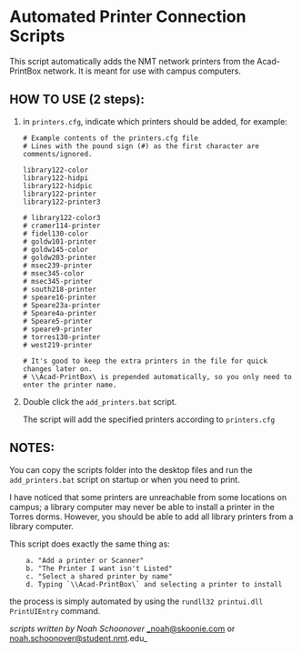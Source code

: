 # Automated Printer Connection Scripts

This script automatically adds the NMT network printers from the Acad-PrintBox network.
It is meant for use with campus computers.

## HOW TO USE (2 steps):

1. in `printers.cfg`, indicate which printers should be added, for example:

	```
	# Example contents of the printers.cfg file
	# Lines with the pound sign (#) as the first character are comments/ignored.

	library122-color
	library122-hidpi
	library122-hidpic
	library122-printer
	library122-printer3

	# library122-color3
	# cramer114-printer
	# fidel130-color
	# goldw101-printer
	# goldw145-color
	# goldw203-printer
	# msec239-printer
	# msec345-color
	# msec345-printer
	# south218-printer
	# speare16-printer
	# Speare23a-printer
	# Speare4a-printer
	# Speare5-printer
	# speare9-printer
	# torres130-printer
	# west219-printer

	# It's good to keep the extra printers in the file for quick changes later on.
	# \\Acad-PrintBox\ is prepended automatically, so you only need to enter the printer name.
	```

2. Double click the `add_printers.bat` script.

	The script will add the specified printers according to `printers.cfg`



## NOTES:

You can copy the scripts folder into the desktop files and run the `add_printers.bat` script
on startup or when you need to print.

I have noticed that some printers are unreachable from some locations on campus;
a library computer may never be able to install a printer in the Torres dorms.
However, you should be able to add all library printers from a library computer.

This script does exactly the same thing as:
```
	a. "Add a printer or Scanner"
	b. "The Printer I want isn't Listed"
	c. "Select a shared printer by name"
	d. Typing `\\Acad-PrintBox\` and selecting a printer to install
```
the process is simply automated by using the `rundll32 printui.dll PrintUIEntry` command.


_scripts written by Noah Schoonover_
_noah@skoonie.com or noah.schoonover@student.nmt.edu_
